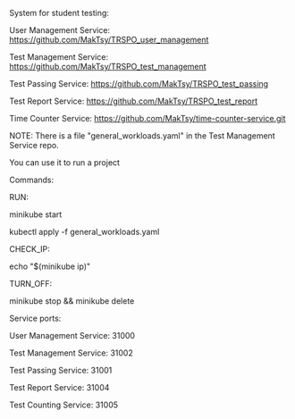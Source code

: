 System for student testing:

User Management Service:
https://github.com/MakTsy/TRSPO_user_management

Test Management Service:
https://github.com/MakTsy/TRSPO_test_management

Test Passing Service:
https://github.com/MakTsy/TRSPO_test_passing

Test Report Service:
https://github.com/MakTsy/TRSPO_test_report

Time Counter Service:
https://github.com/MakTsy/time-counter-service.git


NOTE:
There is a file "general_workloads.yaml" in the Test Management Service repo.

You can use it to run a project



Commands:

RUN:

minikube start

kubectl apply -f general_workloads.yaml


CHECK_IP:

echo "$(minikube ip)"


TURN_OFF:

minikube stop && minikube delete



Service ports:

User Management Service: 31000

Test Management Service: 31002

Test Passing Service: 31001

Test Report Service: 31004

Test Counting Service: 31005
